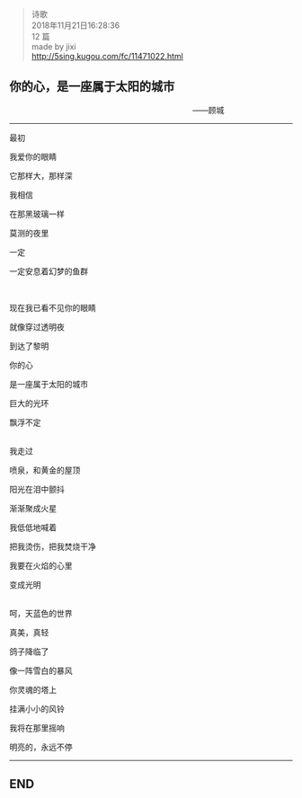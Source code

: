 > 诗歌  
> 2018年11月21日16:28:36         
> 12 篇  
>made by jixi  
>http://5sing.kugou.com/fc/11471022.html  


## 你的心，是一座属于太阳的城市      
&emsp;&emsp;&emsp;&emsp;&emsp;&emsp;&emsp;&emsp;&emsp;&emsp;&emsp;&emsp;&emsp;&emsp;&emsp;&emsp;&emsp;&emsp;&emsp;&emsp;&emsp;&emsp;&emsp; ——顾城

----------

最初  

我爱你的眼睛  

它那样大，那样深  

我相信  

在那黑玻璃一样  

莫测的夜里  

一定  

一定安息着幻梦的鱼群  

<br>

现在我已看不见你的眼睛  

就像穿过透明夜  

到达了黎明  

你的心  

是一座属于太阳的城市  

巨大的光环  

飘浮不定  


<br>
我走过  

喷泉，和黄金的屋顶  

阳光在泪中颤抖  

渐渐聚成火星  

我低低地喊着  

把我烫伤，把我焚烧干净  

我要在火焰的心里  

变成光明  


<br>
呵，天蓝色的世界  

真美，真轻  

鸽子降临了  

像一阵雪白的暴风  

你灵魂的塔上  

挂满小小的风铃  

我将在那里摇响  

明亮的，永远不停 






----------
## END


